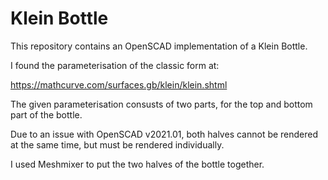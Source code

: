 # Klein Bottle

This repository contains an OpenSCAD implementation of a Klein Bottle.

I found the parameterisation of the classic form at:

https://mathcurve.com/surfaces.gb/klein/klein.shtml

The given parameterisation consusts of two parts, for the top and bottom part of the bottle.

Due to an issue with OpenSCAD v2021.01, both halves cannot be rendered at the same time, but must be rendered individually.

I used Meshmixer to put the two halves of the bottle together.
